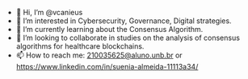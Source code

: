 
- 👋 Hi, I’m @vcanieus
- 👀 I’m interested in Cybersecurity, Governance, Digital strategies.
- 🌱 I’m currently learning about the Consensus Algorithm.
- 💞️ I’m looking to collaborate in studies on the analysis of consensus algorithms for healthcare blockchains.
- 📫 How to reach me:
      210035625@aluno.unb.br or 
      https://www.linkedin.com/in/suenia-almeida-11113a34/
  


<!---
vcanieus/vcanieus is a ✨ special ✨ repository because its `README.md` (this file) appears on your GitHub profile.
You can click the Preview link to take a look at your changes.
--->
